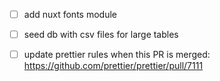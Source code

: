 - [ ] add nuxt fonts module
- [ ] seed db with csv files for large tables
- [ ] update prettier rules when this PR is merged: https://github.com/prettier/prettier/pull/7111




<!-- 
TO FIX:

- Show warning when the user exceeds rate limit.
- Test update func for settings


 -->